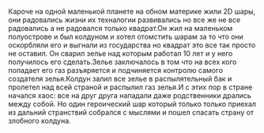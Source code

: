 Кароче на одной маленькой планете на обном материке жили 2D шары, они радовались жизни их техналогии развивались но все же не все радовались а не радовался только квадрат.Он жил на маленьком полуострове и был колдуном и хотел отомстить шарам за то что они оскорбляли его и выгнали из государства но квадрат это все так просто не оставил.
Он сварил зелье над которым работал 10 лет и у него получилось его сделать.Зелье заключалось в том что на всех кого попадает его газ разъяряется и подчиняется контролю самого создателя зелья.Колдун залил все зелье в распылятельный бак и пролетел над всей страной и распылил газ зелья.И с этих пор в стране начался хаос: все на друг друга нападали даже родственники дрались между собой.
Но один героический шар который только только приехал из дальний странствий собрался с мыслями и пошел спасать страну от злобного колдуна.
